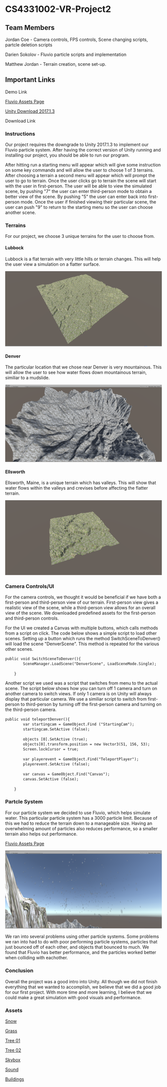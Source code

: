 # CS4331002-VR-Project2

## Team Members
Jordan Coe - Camera controls, FPS controls, Scene changing scripts, partcle deletion scripts

Darien Sokolov - Fluvio particle scripts and implementation

Matthew Jordan - Terrain creation, scene set-up.

## Important Links
Demo Link

<a href="https://assetstore.unity.com/packages/tools/particles-effects/fluvio-free-2888">Fluvio Assets Page</a>

<a href="https://unity3d.com/get-unity/download/archive">Unity Download 2017.1.3</a>

Download Link

### Instructions
Our project requires the downgrade to Unity 2017.1.3 to implement our Fluvio particle system. After having the correct version of Unity running and installing our project, you should be able to run our program. 

After hitting run a starting menu will appear which will give some instruction on some key commands and will allow the user to choose 1 of 3 terrains. After choosing a terrain a second menu will appear which will prompt the user to go to terrain. Once the user clicks go to terrain the scene will start with the user in first-person. The user will be able to view the simulated scene, by pushing "7" the user can enter third-person mode to obtain a better view of the scene. By pushing "5" the user can enter back into first-person mode. Once the user if finished viewing their particular scene, the user can push "9" to return to the starting menu so the user can choose another scene.

### Terrains
For our project, we choose 3 unique terrains for the user to choose from. 

#### Lubbock
Lubbock is a flat terrain with very little hills or terrain changes. This will help the user view a simulation on a flatter surface. 

![ScreenShot](lubbock.png)

#### Denver
The particular location that we chose near Denver is very mountainous. This will allow the user to see how water flows down mountainous terrain, similiar to a mudslide.

![ScreenShot](denver.png)

#### Ellsworth
Ellsworth, Maine, is a unique terrain which has valleys. This will show that water flows within the valleys and crevises before affecting the flatter terrain. 

![ScreenShot](ellsworth.png)

### Camera Controls/UI
For the camera controls, we thought it would be beneficial if we have both a first-person and third-person view of our terrain. First-person view gives a realistic view of the scene, while a third-person view allows for an overall view of the scene. We downloaded predefined assets for the first-person and third-person controls. 

For the UI we created a Canvas with multiple buttons, which calls methods from a script on click. The code below shows a simple script to load other scenes. Setting up a button which runs the method SwitchSceneToDenver() will load the scene "DenverScene". This method is repeated for the various other scenes. 

```
public void SwitchSceneToDenver(){
		SceneManager.LoadScene("DenverScene", LoadSceneMode.Single);

	}
```
Another script we used was a script that switches from menu to the actual scene. The script below shows how you can turn off 1 camera and turn on another camera to switch views. If only 1 camera is on Unity will always display that particular camera. We use a similiar script to switch from first-person to third-person by turning off the first-person camera and turning on the third-person camera.

```
public void teleportDenver(){
		var startingcam = GameObject.Find ("StartingCam");
		startingcam.SetActive (false);

		objects [0].SetActive (true);
		objects[0].transform.position = new Vector3(51, 156, 53);
		Screen.lockCursor = true;

		var playerevent = GameObject.Find("TeleportPlayer");
		playerevent.SetActive (false);

		var canvas = GameObject.Find("Canvas");
		canvas.SetActive (false);

	}
  ```
  ### Partcle System
  For our particle system we decided to use Fluvio, which helps simulate water. This particular particle system has a 3000 particle   limit. Because of this we had to reduce the terrain down to a manageable size. Having an overwhelming amount of particles also reduces performance, so a smaller terrain also helps out performance. 
  
  <a href="https://assetstore.unity.com/packages/tools/particles-effects/fluvio-free-2888">Fluvio Assets Page</a>
  
  ![ScreenShot](particles.png)
  
  We ran into several problems using other particle systems. Some problems we ran into had to do with poor performing particle systems, particles that just bounced off of each other, and objects that bounced to much. We found that Fluvio has better performance, and the particles worked better when colliding with eachother.
  
  ### Conclusion
  Overall the project was a good intro into Unity. All though we did not finish everything that we wanted to accomplish, we believe that we did a good job for our first project. With more time and more learning, I believe that we could make a great simulation with good visuals and performance. 
  
  ### Assets
   <a href="https://assetstore.unity.com/packages/2d/textures-materials/floors/terrain-textures-snow-free-samples-54630">Snow</a>
   
   <a href="https://assetstore.unity.com/packages/2d/textures-materials/floors/grass-02-game-ready-29037">Grass</a>
    
   <a href="https://assetstore.unity.com/packages/3d/vegetation/trees/free-trees-103208">Tree 01</a>
   
   <a href="https://assetstore.unity.com/packages/3d/vegetation/trees/snowy-low-poly-trees-76796">Tree 02</a>
   
   <a href="https://assetstore.unity.com/packages/2d/textures-materials/sky/skybox-series-free-103633">Skybox</a>
   
   <a href="https://assetstore.unity.com/packages/vfx/shaders/fullscreen-camera-effects/rain-drop-effect-2-59986">Sound</a>
   
   <a href="https://assetstore.unity.com/packages/3d/environments/urban/lowpoly-modern-city-buildings-set-64427">Buildings</a>
  
  
  
